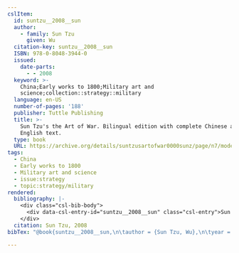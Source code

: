 ```yaml
---
cslItem:
  id: suntzu__2008__sun
  author:
    - family: Sun Tzu
      given: Wu
  citation-key: suntzu__2008__sun
  ISBN: 978-0-8048-3944-0
  issued:
    date-parts:
      - - 2008
  keyword: >-
    China;Early works to 1800;Military art and
    science;collection::strategy::military
  language: en-US
  number-of-pages: '188'
  publisher: Tuttle Publishing
  title: >-
    Sun Tzu's the Art of War. Bilingual edition with complete Chinese and
    English text.
  type: book
  URL: https://archive.org/details/suntzusartofwar0000sunz/page/n7/mode/2up
tags:
  - China
  - Early works to 1800
  - Military art and science
  - issue:strategy
  - topic:strategy/military
rendered:
  bibliography: |-
    <div class="csl-bib-body">
      <div data-csl-entry-id="suntzu__2008__sun" class="csl-entry">Sun Tzu, W. 2008 <i>Sun Tzu’s the Art of War. Bilingual edition with complete Chinese and English text.</i> Tuttle Publishing. Available at: <a href='https://archive.org/details/suntzusartofwar0000sunz/page/n7/mode/2up.'>https://archive.org/details/suntzusartofwar0000sunz/page/n7/mode/2up.</a></div>
    </div>
  citation: Sun Tzu, 2008
bibTex: "@book{suntzu__2008__sun,\n\tauthor = {Sun Tzu, Wu},\n\tyear = {2008},\n\tpublisher = {Tuttle Publishing},\n\ttitle = {Sun {Tzu}'s the {Art} of {War}. {Bilingual} edition with complete {Chinese} and {English} text.},\n}\n\n"

---
```

